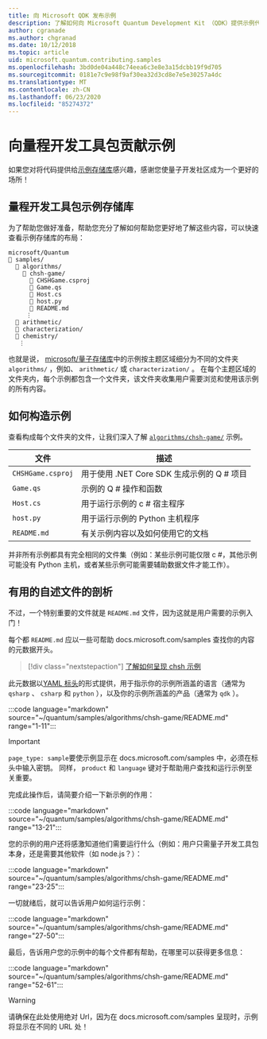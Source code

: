 ```yaml
---
title: 向 Microsoft QDK 发布示例
description: 了解如何向 Microsoft Quantum Development Kit （QDK）提供示例代码。
author: cgranade
ms.author: chgranad
ms.date: 10/12/2018
ms.topic: article
uid: microsoft.quantum.contributing.samples
ms.openlocfilehash: 3bd0de04a448c74eea6c3e8e3a15dcbb19f9d705
ms.sourcegitcommit: 0181e7c9e98f9af30ea32d3cd8e7e5e30257a4dc
ms.translationtype: MT
ms.contentlocale: zh-CN
ms.lasthandoff: 06/23/2020
ms.locfileid: "85274372"
---
```

# <a name="contributing-samples-to-the-quantum-development-kit"></a>向量程开发工具包贡献示例

如果您对将代码提供给[示例存储库](https://github.com/Microsoft/Quantum)感兴趣，感谢您使量子开发社区成为一个更好的场所！

## <a name="the-quantum-development-kit-samples-repository"></a>量程开发工具包示例存储库

为了帮助您做好准备，帮助您充分了解如何帮助您更好地了解这些内容，可以快速查看示例存储库的布局：

```plaintext
microsoft/Quantum
📁 samples/
  📁 algorithms/
    📁 chsh-game/
      📝 CHSHGame.csproj
      📝 Game.qs
      📝 Host.cs
      📝 host.py
      📝 README.md
     ⋮
  📁 arithmetic/
  📁 characterization/
  📁 chemistry/
   ⋮
```

也就是说， [microsoft/量子存储库](https://github.com/microsoft/Quantum)中的示例按主题区域细分为不同的文件夹 `algorithms/` ，例如、 `arithmetic/` 或 `characterization/` 。
在每个主题区域的文件夹内，每个示例都包含一个文件夹，该文件夹收集用户需要浏览和使用该示例的所有内容。

## <a name="how-samples-are-structured"></a>如何构造示例

查看构成每个文件夹的文件，让我们深入了解 [`algorithms/chsh-game/`](https://github.com/microsoft/Quantum/tree/master/samples/algorithms/chsh-game) 示例。

| 文件              | 描述                                                |
|-------------------|------------------------------------------------------------|
| `CHSHGame.csproj` | 用于使用 .NET Core SDK 生成示例的 Q # 项目 |
| `Game.qs`         | 示例的 Q # 操作和函数                 |
| `Host.cs`         | 用于运行示例的 c # 宿主程序                     |
| `host.py`         | 用于运行示例的 Python 主机程序                 |
| `README.md`       | 有关示例内容以及如何使用它的文档    |

并非所有示例都具有完全相同的文件集（例如：某些示例可能仅限 c #，其他示例可能没有 Python 主机，或者某些示例可能需要辅助数据文件才能工作）。

## <a name="anatomy-of-a-helpful-readme-file"></a>有用的自述文件的剖析

不过，一个特别重要的文件就是 `README.md` 文件，因为这就是用户需要的示例入门！

每个都 `README.md` 应以一些可帮助 docs.microsoft.com/samples 查找你的内容的元数据开头。

> [!div class="nextstepaction"]
> [了解如何呈现 chsh 示例](https://docs.microsoft.com/samples/microsoft/quantum/validating-quantum-mechanics/)

此元数据以[YAML 标头](https://dotnet.github.io/docfx/spec/docfx_flavored_markdown.html#yaml-header)的形式提供，用于指示你的示例所涵盖的语言（通常为 `qsharp` 、 `csharp` 和 `python` ），以及你的示例所涵盖的产品（通常为 `qdk` ）。

:::code language="markdown" source="~/quantum/samples/algorithms/chsh-game/README.md" range="1-11":::

> [!IMPORTANT]
> `page_type: sample`要使示例显示在 docs.microsoft.com/samples 中，必须在标头中输入密钥。
> 同样， `product` 和 `language` 键对于帮助用户查找和运行示例至关重要。

完成此操作后，请简要介绍一下新示例的作用：

:::code language="markdown" source="~/quantum/samples/algorithms/chsh-game/README.md" range="13-21":::

您的示例的用户还将感激知道他们需要运行什么（例如：用户只需量子开发工具包本身，还是需要其他软件（如 node.js？）：

:::code language="markdown" source="~/quantum/samples/algorithms/chsh-game/README.md" range="23-25":::

一切就绪后，就可以告诉用户如何运行示例：

:::code language="markdown" source="~/quantum/samples/algorithms/chsh-game/README.md" range="27-50":::

最后，告诉用户您的示例中的每个文件都有帮助，在哪里可以获得更多信息：

:::code language="markdown" source="~/quantum/samples/algorithms/chsh-game/README.md" range="52-61":::

> [!WARNING]
> 请确保在此处使用绝对 Url，因为在 docs.microsoft.com/samples 呈现时，示例将显示在不同的 URL 处！
